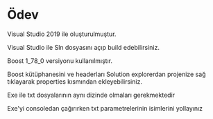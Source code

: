# Ödev

Visual Studio 2019 ile oluşturulmuştur. 

Visual Studio ile Sln dosyasını açıp build edebilirsiniz.

Boost 1_78_0 versiyonu kullanılmıştır.

Boost kütüphanesini ve headerları Solution explorerdan projenize sağ tıklayarak properties kısmından ekleyebilirsiniz.

Exe ile txt dosyalarının aynı dizinde olmaları gerekmektedir

Exe'yi consoledan çağırırken txt parametrelerinin isimlerini yollayınız
